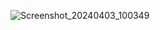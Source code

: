 ![Screenshot_20240403_100349](https://github.com/prince-buha/lacture_3_application_1/assets/150029430/f3d32b9f-0d16-427f-8a48-19665ee58f06)
